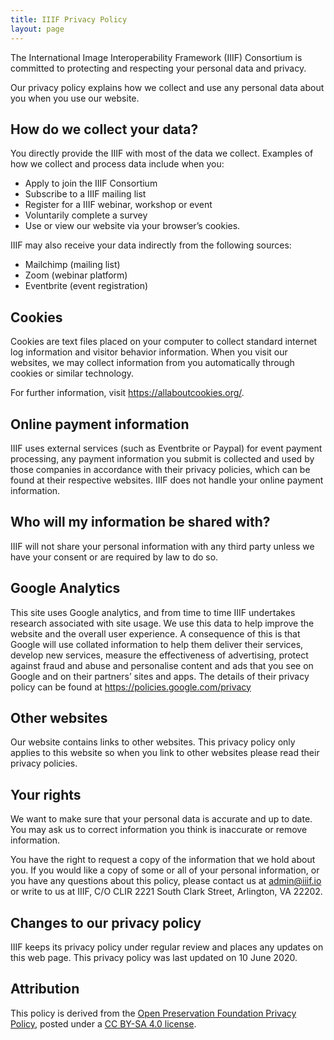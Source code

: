 ```yaml
---
title: IIIF Privacy Policy
layout: page
---
```


The International Image Interoperability Framework (IIIF) Consortium is committed to protecting and respecting your personal data and privacy.

Our privacy policy explains how we collect and use any personal data about you when you use our website.

## How do we collect your data?

You directly provide the IIIF with most of the data we collect. Examples of how we collect and process data include when you:

- Apply to join the IIIF Consortium
- Subscribe to a IIIF mailing list
- Register for a IIIF webinar, workshop or event
- Voluntarily complete a survey
- Use or view our website via your browser’s cookies.

IIIF may also receive your data indirectly from the following sources:

- Mailchimp (mailing list)
- Zoom (webinar platform)
- Eventbrite (event registration)

## Cookies

Cookies are text files placed on your computer to collect standard internet log information and visitor behavior information. When you visit our websites, we may collect information from you automatically through cookies or similar technology.

For further information, visit <https://allaboutcookies.org/>.

## Online payment information

IIIF uses external services (such as Eventbrite or Paypal) for event payment processing, any payment information you submit is collected and used by those companies in accordance with their privacy policies, which can be found at their respective websites. IIIF does not handle your online payment information.

## Who will my information be shared with?

IIIF will not share your personal information with any third party unless we have your consent or are required by law to do so.

## Google Analytics

This site uses Google analytics, and from time to time IIIF undertakes research associated with site usage. We use this data to help improve the website and the overall user experience. A consequence of this is that Google will use collated information to help them deliver their services, develop new services, measure the effectiveness of advertising, protect against fraud and abuse and personalise content and ads that you see on Google and on their partners’ sites and apps. The details of their privacy policy can be found at <https://policies.google.com/privacy>

## Other websites

Our website contains links to other websites. This privacy policy only applies to this website so when you link to other websites please read their privacy policies.

## Your rights

We want to make sure that your personal data is accurate and up to date. You may ask us to correct information you think is inaccurate or remove information.

You have the right to request a copy of the information that we hold about you. If you would like a copy of some or all of your personal information, or you have any questions about this policy, please contact us at admin@iiif.io or write to us at IIIF, C/O CLIR 2221 South Clark Street, Arlington, VA 22202.

## Changes to our privacy policy

IIIF keeps its privacy policy under regular review and places any updates on this web page. This privacy policy was last updated on 10 June 2020.

## Attribution

This policy is derived from the [Open Preservation Foundation Privacy Policy](https://openpreservation.org/privacy-policy/), posted under a [CC BY-SA 4.0 license](https://creativecommons.org/licenses/by-sa/4.0/).
